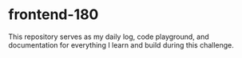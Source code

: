 # frontend-180
This repository serves as my daily log, code playground, and documentation for everything I learn and build during this challenge.
